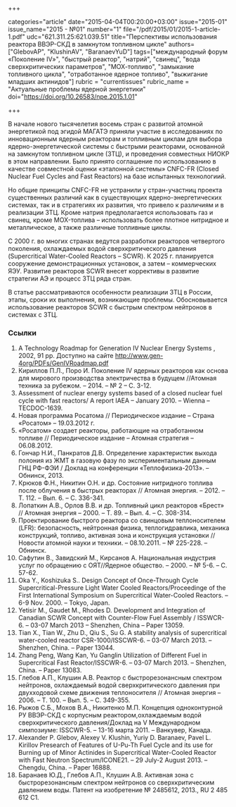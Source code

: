 +++

categories="article"
date="2015-04-04T00:20:00+03:00"
issue="2015-01"
issue_name="2015 - №01"
number="1"
file="/pdf/2015/01/2015-1-article-1.pdf"
udc="621.311.25:621.039.51"
title="Перспективы использования реактора ВВЭР-СКД в замкнутом топливном цикле"
authors=["GlebovAP", "KlushinAV", "BaranaevYuD"]
tags=["международный форум «Поколение IV»", "быстрый реактор", "натрий", "свинец", "вода сверхкритических параметров", "МОХ-топливо", "замыкание топливного цикла", "отработанное ядерное топливо", "выжигание младших актинидов"]
rubric = "сurrentissues"
rubric_name = "Актуальные проблемы ядерной энергетики"
doi="https://doi.org/10.26583/npe.2015.1.01"

+++

В начале нового тысячелетия восемь стран с развитой атомной энергетикой под эгидой МАГАТЭ приняли участие в исследованиях по инновационным ядерным реакторам и топливным циклам для выбора ядерно-энергетической системы с быстрыми реакторами, основанной на замкнутом топливном цикле (ЗТЦ), и проведения совместных НИОКР в этом направлении. Было принято соглашение по использованию в качестве совместной оценки «эталонной системы» CNFC-FR (Closed Nuclear Fuel Cycles and Fast Reactors) на базе испытанных технологиий.

Но общие принципы CNFC-FR не устранили у стран-участниц проекта существенных различий как в существующих ядерно-энергетических системах, так и в стратегиях их развития, что привело к различиям и в реализации ЗТЦ. Кроме натрия предполагается использовать газ и свинец, кроме MOX-топлива – использовать более плотное нитридное и металлическое, а также различные топливные циклы.

С 2000 г. во многих странах ведутся разработки реакторов четвертого поколения, охлаждаемых водой сверхкритического давления (Supercritical Water-Cooled Reactors – SCWR). К 2025 г. планируется сооружение демонстрационных установок, а затем – коммерческих ЯЭУ. Развитие реакторов SCWR внесет коррективы в развитие стратегии АЭ и процесс ЗТЦ ряда стран.

В статье рассматриваются особенности реализации ЗТЦ в России, этапы, сроки их выполнения, возникающие проблемы. Обосновывается использование реакторов SCWR с быстрым спектром нейтронов в системах с ЗТЦ.

### Ссылки

1. A Technology Roadmap for Generation IV Nuclear Energy Systems , 2002, 91 pp. Доступно на сайте http://www.gen-4org/PDFs/GenIVRoadmap.pdf
2. Кириллов П.Л., Поро И. Поколение IV ядерных реакторов как основа для мирового производства электричества в будущем //Атомная техника за рубежом. – 2014. – № 2 – С. 3-12.
3. Assessment of nuclear energy systems based of a closed nuclear fuel cycle with fast reactors/ A report IAEA – January 2010. – Wienna – TECDOC-1639.
4. Новая программа Росатома // Периодическое издание – Страна «Росатом» – 19.03.2012 г.
5. «Росатом» создает реакторы, работающие на отработанном топливе // Периодическое издание – Атомная стратегия – 06.08.2012.
6. Гончар Н.И., Панкратов Д.В. Определение характеристик выхода полония из ЖМТ в газовую фазу по экспериментальным данным ГНЦ РФ-ФЭИ / Доклад на конференции «Теплофизика-2013». – Обнинск, 2013.
7. Крюков Ф.Н., Никитин О.Н. и др. Состояние нитридного топлива после облучения в быстрых реакторах // Атомная энергия. – 2012. – Т. 112. – Вып. 6. – С. 336-341.
8. Лопаткин А.В., Орлов В.В. и др. Топливный цикл реакторов «Брест» // Атомная энергия – 2000. – Т. 89. – Вып. 4. – С. 308-314.
9. Проектирование быстрого реактора со свинцовым теплоносителем (LFR): безопасность, нейтронная физика, теплогидравлика, механика конструкций, топливо, активная зона и конструкция установки // Новости атомной науки и техники. – 08.10.2011. – № 225-228. – Обнинск.
10. Сафутин В., Завидский М., Кирсанов А. Национальная индустрия услуг по обращению с ОЯТ//Ядерное общество. – 2000. – № 5-6. – С. 57-62.
11. Oka Y., Koshizuka S.. Design Concept of Once-Through Cycle Supercritical-Pressure Light Water Cooled Reactors/Proceedinge of the First International Symposium on Supercritical Water-Cooled Reactors. – 6-9 Nov. 2000. – Tokyo, Japan.
12. Yetisir M., Gaudet M., Rhodes D. Development and Integration of Canadian SCWR Concept with Counter-Flow Fuel Assembly / ISSWCR-6. – 03-07 March 2013 – Shenzhen, China – Paper 13059.
13. Tian X., Tian W., Zhu D., Qiu S., Su G. A stability analysis of supercritical water-cooled reactor CSR-1000/ISSCWR-6. – 03-07 March 2013. – Shenzhen, China. – Paper 13044.
14. Zhang Peng, Wang Kan, Yu Ganglin Utilization of Different Fuel in Supercritical Fast Reactor/ISSCWR-6. – 03-07 March 2013. – Shenzhen, China. – Paper 13083.
15. Глебов А.П., Клушин А.В. Реактор с быстрорезонансным спектром нейтронов, охлаждаемый водой сверхкритического давления при двухходовой схеме движения теплоносителя // Атомная энергия – 2006. – Т. 100. – Вып. 5. – С. 349-355.
16. Рыжов С.Б., Мохов В.А., Никитенко М.П. Концепция одноконтурной РУ ВВЭР-СКД с корпусным реактором,охлаждаемым водой сверхкритического давления/Доклад на V Международном симпозиуме: ISSCWR-5. – 13-16 марта 2011. – Ванкувер, Канада.
17. Alexander P. Glebov, Alexey V. Klushin, Yuriy D. Baranaev, Pavel L. Kirillov Presearch of Features of U-Pu-Th Fuel Cycle and its use for Burning up of Minor Actinides in Supercritical Water-Cooled Reactor with Fast Neutron Spectrum/ICONE21. – 29 July-2 August 2013. – Chengdu, China. – Paper 16888.
18. Баранаев Ю.Д., Глебов А.П., Клушин А.В. Активная зона с быстрорезонансным спектром нейтронов со сверхкритическим давлением воды. Патент на изобретение № 2485612, 2013., RU 2 485 612 С1.